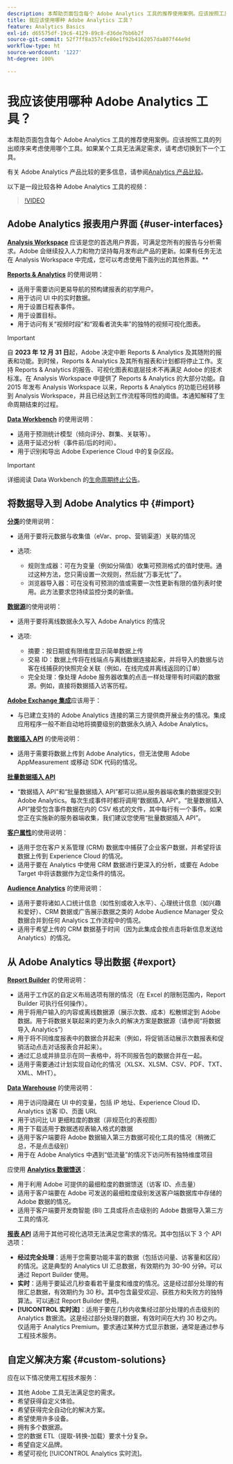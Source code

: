 ```yaml
---
description: 本帮助页面包含每个 Adobe Analytics 工具的推荐使用案例。应该按照工具的列出顺序来考虑使用哪个工具。如果某个工具无法满足需求，请考虑切换到下一个工具。
title: 我应该使用哪种 Adobe Analytics 工具？
feature: Analytics Basics
exl-id: d65575df-19c6-4129-89c8-d36de7bb6b2f
source-git-commit: 52f7ff8a357cfe80e1f92b4162057da807f44e9d
workflow-type: ht
source-wordcount: '1227'
ht-degree: 100%

---
```


# 我应该使用哪种 Adobe Analytics 工具？

本帮助页面包含每个 Adobe Analytics 工具的推荐使用案例。应该按照工具的列出顺序来考虑使用哪个工具。如果某个工具无法满足需求，请考虑切换到下一个工具。

有关 Adobe Analytics 产品比较的更多信息，请参阅[Analytics 产品比较](/help/analyze/get-started/analytics-product-comparison.md)。

以下是一段比较各种 Adobe Analytics 工具的视频：

>[!VIDEO](https://video.tv.adobe.com/v/27220/?quality=12)

## Adobe Analytics 报表用户界面 {#user-interfaces}

**[Analysis Workspace](/help/analyze/analysis-workspace/home.md)** 应该是您的首选用户界面，可满足您所有的报告与分析需求。Adobe 会继续投入人力和物力坚持每月发布此产品的更新。如果有任务无法在 Analysis Workspace 中完成，您可以考虑使用下面列出的其他界面。**

**[Reports &amp; Analytics](/help/analyze/reports-analytics/overview/report-overview.md)** 的使用说明：

* 适用于需要访问更易导航的预构建报表的初学用户。
* 用于访问 UI 中的实时数据。
* 用于设置日程表事件。
* 用于设置目标。
* 用于访问有关“视频时段”和“观看者流失率”的独特的视频可视化图表。

>[!IMPORTANT]
>
>自 **2023 年 12 月 31 日**&#x200B;起，Adobe 决定中断 Reports &amp; Analytics 及其随附的报表和功能。到时候，Reports &amp; Analytics 及其所有报表和计划都将停止工作。支持 Reports &amp; Analytics 的报告、可视化图表和底层技术不再满足 Adobe 的技术标准。在 Analysis Workspace 中提供了 Reports &amp; Analytics 的大部分功能。自 2015 年发布 Analysis Workspace 以来，Reports &amp; Analytics 的功能已经转移到 Analysis Workspace，并且已经达到工作流程等同性的阈值。本通知解释了生命周期结束的过程。

**[Data Workbench](https://experienceleague.adobe.com/docs/data-workbench/using/home.html?lang=zh-Hans)** 的使用说明：

* 适用于预测统计模型（倾向评分、群集、关联等）。
* 适用于延迟分析（事件前/后的时间）。
* 用于识别和导出 Adobe Experience Cloud 中的复杂区段。

>[!IMPORTANT]
>
>详细阅读 Data Workbench 的[生命周期终止公告](https://experienceleague.adobe.com/docs/data-workbench/using/eol.html?lang=zh-Hans)。


## 将数据导入到 Adobe Analytics 中 {#import}

**[分类](/help/components/classifications/c-classifications.md)**&#x200B;的使用说明：

* 适用于要将元数据与收集值（eVar、prop、营销渠道）关联的情况
* 选项:

   * 规则生成器：可在为变量（例如分隔值）收集可预测格式的值时使用。通过这种方法，您只需设置一次规则，然后就“万事无忧”了。
   * 浏览器导入器：可在没有可预测的值或需要一次性更新有限的值列表时使用。此方法要求您持续监控分类的新值。

**[数据源](/help/import/data-sources/overview.md)**&#x200B;的使用说明：

* 适用于要将离线数据永久写入 Adobe Analytics 的情况
* 选项:

   * 摘要：按日期或有限维度显示简单数据上传
   * 交易 ID：数据上传将在线端点与离线数据连接起来，并将导入的数据与访客在线捕获的快照完全关联（例如，在线完成并离线返回的订单）
   * 完全处理：像处理 Adobe 服务器收集的点击一样处理带有时间戳的数据源。例如，直接将数据插入访客历程。

**[Adobe Exchange 集成](https://www.adobeexchange.com/experiencecloud.html)**&#x200B;应该用于：

* 与已建立支持的 Adobe Analytics 连接的第三方提供商开展业务的情况。集成应用程序一般不断自动地将摘要级别的数据永久纳入 Adobe Analytics。

**[数据插入 API](/help/import/c-data-insertion-api/c-data-insertion-api.md)** 的使用说明：

* 适用于需要将数据上传到 Adobe Analytics，但无法使用 Adobe AppMeasurement 或移动 SDK 代码的情况。

**[批量数据插入 API](https://www.adobe.io/apis/experiencecloud/analytics/docs.html#!AdobeDocs/analytics-2.0-apis/master/bdia.md)**

* “数据插入 API”和“批量数据插入 API”都可以把从服务器端收集的数据提交到 Adobe Analytics。每次生成事件时都将调用“数据插入 API”。“批量数据插入 API”接受包含事件数据在内的 CSV 格式的文件，其中每行有一个事件。如果您正在实施新的服务器端收集，我们建议您使用“批量数据插入 API”。

**[客户属性](https://experienceleague.adobe.com/docs/core-services/interface/customer-attributes/attributes.html?lang=zh-Hans)**&#x200B;的使用说明：

* 适用于您在客户关系管理 (CRM) 数据库中捕获了企业客户数据，并希望将该数据上传到 Experience Cloud 的情况。
* 适用于要在 Analytics 中使用 CRM 数据进行更深入的分析，或要在 Adobe Target 中将该数据作为定位条件的情况。

**[Audience Analytics](/help/integrate/c-audience-analytics/mc-audiences-aam.md)** 的使用说明：

* 适用于要将诸如人口统计信息（如性别或收入水平）、心理统计信息（如兴趣和爱好）、CRM 数据或广告展示数据之类的 Adobe Audience Manager 受众数据合并到任何 Analytics 工作流程中的情况。
* 适用于希望上传的 CRM 数据基于时间（因为此集成会按点击将新信息发送给 Analytics）的情况。

## 从 Adobe Analytics 导出数据 {#export}

**[Report Builder](/help/analyze/report-builder/home.md)** 的使用说明：

* 适用于工作区的自定义布局选项有限的情况（在 Excel 的限制范围内，Report Builder 可执行任何操作）。
* 用于将用户输入的内容或离线数据源（展示次数、成本）松散绑定到 Adobe 数据。用于将数据关联起来的更为永久的解决方案是数据源（请参阅“将数据导入 Analytics”） 
* 用于将不同维度报表中的数据合并起来（例如，将促销活动展示次数报表和促销活动点击对话报表合并起来）。
* 通过汇总或并排显示在同一表格中，将不同报告包的数据合并在一起。
* 适用于需要通过计划实现自动化的情况（XLSX、XLSM、CSV、PDF、TXT、XML、MHT）。

**[Data Warehouse](/help/export/data-warehouse/data-warehouse.md)** 的使用说明：

* 用于访问隐藏在 UI 中的变量，包括 IP 地址、Experience Cloud ID、Analytics 访客 ID、页面 URL
* 用于访问比 UI 更细粒度的数据（非规范化的表视图）
* 用于下载适用于数据透视表输入格式的数据
* 适用于客户端要将 Adobe 数据输入第三方数据可视化工具的情况（稍微汇总，不是点击级别）
* 用于在 Adobe Analytics 中遇到“低流量”的情况下访问所有独特维度项目

应使用 **[Analytics 数据馈送](/help/export/analytics-data-feed/c-df-contents/datafeeds-contents.md)**：

* 用于利用 Adobe 可提供的最细粒度的数据馈送（访客 ID、点击量）
* 适用于客户端要在 Adobe 可发送的最细粒度级别发送客户端数据库中存储的 Adobe 数据的情况。
* 适用于客户端要开发商智能 (BI) 工具或将点击级别的 Adobe 数据导入第三方工具的情况.

**[报表 API](https://www.adobe.io/apis/experiencecloud/analytics/docs.html#!AdobeDocs/analytics-2.0-apis/master/reporting-guide.md)** 适用于其他可视化选项无法满足您需求的情况。其中包括以下 3 个 API 选项：

* **经过完全处理**：适用于您需要功能丰富的数据（包括访问量、访客量和区段）的情况。这是典型的 Analytics UI 汇总数据，有效期约为 30-90 分钟。可以通过 Report Builder 使用。
* **实时**：适用于要延迟几秒查看若干量度和维度的情况。这是经过部分处理的有限汇总数据，有效期约为 30 秒。其中包含最受欢迎、获胜方和失败方的独特算法。可以通过 Report Builder 使用。
* **[!UICONTROL 实时流]**：适用于要在几秒内收集经过部分处理的点击级别的 Analytics 数据流。这是经过部分处理的数据，有效时间在大约 30 秒之内。仅适用于 Analytics Premium。要求通过某种方式显示数据，通常是通过参与工程技术服务。

## 自定义解决方案 {#custom-solutions}

应在以下情况使用工程技术服务：

* 其他 Adobe 工具无法满足您的需求。
* 希望获得自定义体验。
* 希望获得完全自动化的解决方案。
* 希望使用许多设备。
* 拥有多个数据源。
* 您的数据 ETL（提取-转换-加载）要求十分复杂。
* 希望自定义品牌。
* 希望可视化 [!UICONTROL Analytics 实时流]。
